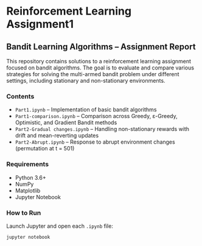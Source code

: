 # Reinforcement Learning Assignment1

## Bandit Learning Algorithms – Assignment Report

This repository contains solutions to a reinforcement learning assignment focused on bandit algorithms. The goal is to evaluate and compare various strategies for solving the multi-armed bandit problem under different settings, including stationary and non-stationary environments.



### Contents

- `Part1.ipynb` – Implementation of basic bandit algorithms
- `Part1-comparison.ipynb` – Comparison across Greedy, ε-Greedy, Optimistic, and Gradient Bandit methods
- `Part2-Gradual changes.ipynb` – Handling non-stationary rewards with drift and mean-reverting updates
- `Part2-Abrupt.ipynb` – Response to abrupt environment changes (permutation at t = 501)


### Requirements

- Python 3.6+
- NumPy
- Matplotlib
- Jupyter Notebook

### How to Run

Launch Jupyter and open each `.ipynb` file:

```bash
jupyter notebook
